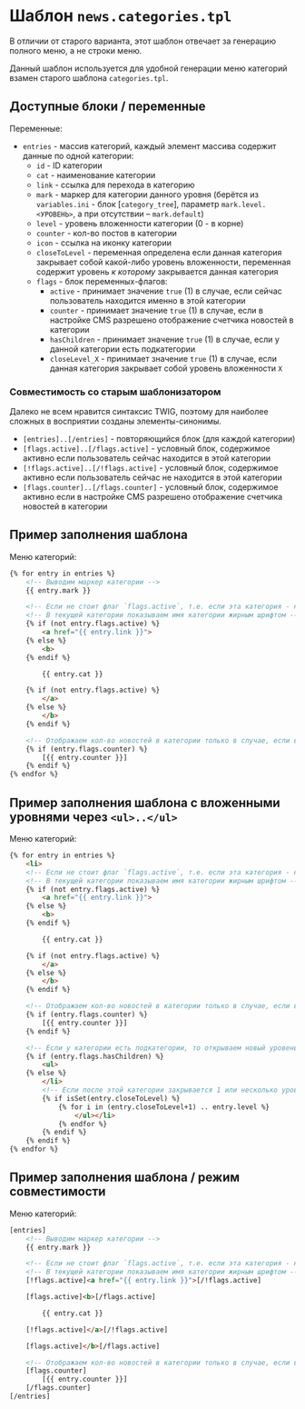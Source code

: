 # Шаблон `news.categories.tpl`

В отличии от старого варианта, этот шаблон отвечает за генерацию полного меню, а не строки меню.

Данный шаблон используется для удобной генерации меню категорий взамен старого шаблона `categories.tpl`.

## Доступные блоки / переменные

Переменные:

- `entries` - массив категорий, каждый элемент массива содержит данные по одной категории:
    - `id` - ID категории
    - `cat` - наименование категории
    - `link` - ссылка для перехода в категорию
    - `mark` - маркер для категории данного уровня (берётся из `variables.ini` - блок [`category_tree`], параметр `mark.level.<УРОВЕНЬ>`, а при отсутствии – `mark.default`)
    - `level` - уровень вложенности категории (0 - в корне)
    - `counter` - кол-во постов в категории
    - `icon` - ссылка на иконку категории
    - `closeToLevel` - переменная определена если данная категория закрывает собой какой-либо уровень вложенности, переменная содержит уровень *к которому* закрывается данная категория
    - `flags` - блок переменных-флагов:
        - `active` - принимает значение `true` (1) в случае, если сейчас пользователь находится именно в этой категории
        - `counter` - принимает значение `true` (1) в случае, если в настройке CMS разрешено отображение счетчика новостей в категории
        - `hasChildren` - принимает значение `true` (1) в случае, если у данной категории есть подкатегории
        - `closeLevel_X` - принимает значение `true` (1) в случае, если данная категория закрывает собой уровень вложенности `X`

### Совместимость со старым шаблонизатором

Далеко не всем нравится синтаксис TWIG, поэтому для наиболее сложных в восприятии созданы элементы-синонимы.

- `[entries]..[/entries]` - повторяющийся блок (для каждой категории)
- `[flags.active]..[/flags.active]` - условный блок, содержимое активно если пользователь сейчас находится в этой категории
- `[!flags.active]..[/!flags.active]` - условный блок, содержимое активно если пользователь сейчас не находится в этой категории
- `[flags.counter]..[/flags.counter]` - условный блок, содержимое активно если в настройке CMS разрешено отображение счетчика новостей в категории

## Пример заполнения шаблона

Меню категорий:

```html
{% for entry in entries %}
    <!-- Выводим маркер категории -->
    {{ entry.mark }}

    <!-- Если не стоит флаг `flags.active`, т.е. если эта категория - не текущая, то показываем ссылку -->
    <!-- В текущей категории показываем имя категории жирным шрифтом -->
    {% if (not entry.flags.active) %}
        <a href="{{ entry.link }}">
    {% else %}
        <b>
    {% endif %}

        {{ entry.cat }}

    {% if (not entry.flags.active) %}
        </a>
    {% else %}
        </b>
    {% endif %}

    <!-- Отображаем кол-во новостей в категории только в случае, если выставлен флаг `flags.counter` -->
    {% if (entry.flags.counter) %}
        [{{ entry.counter }}]
    {% endif %}
{% endfor %}
```

## Пример заполнения шаблона с вложенными уровнями через `<ul>..</ul>`

Меню категорий:

```html
{% for entry in entries %}
    <li>
    <!-- Если не стоит флаг `flags.active`, т.е. если эта категория - не текущая, то показываем ссылку -->
    <!-- В текущей категории показываем имя категории жирным шрифтом -->
    {% if (not entry.flags.active) %}
        <a href="{{ entry.link }}">
    {% else %}
        <b>
    {% endif %}

        {{ entry.cat }}

    {% if (not entry.flags.active) %}
        </a>
    {% else %}
        </b>
    {% endif %}

    <!-- Отображаем кол-во новостей в категории только в случае, если выставлен флаг `flags.counter` -->
    {% if (entry.flags.counter) %}
        [{{ entry.counter }}]
    {% endif %}

    <!-- Если у категории есть подкатегории, то открываем новый уровень вложенности -->
    {% if (entry.flags.hasChildren) %}
        <ul>
    {% else %}
        </li>
        <!-- Если после этой категории закрывается 1 или несколько уровней - выводим закрывающиеся </ul> -->
        {% if isSet(entry.closeToLevel) %}
            {% for i in (entry.closeToLevel+1) .. entry.level %}
                </ul></li>
            {% endfor %}
        {% endif %}
    {% endif %}
{% endfor %}
```

## Пример заполнения шаблона / режим совместимости

Меню категорий:

```html
[entries]
    <!-- Выводим маркер категории -->
    {{ entry.mark }}

    <!-- Если не стоит флаг `flags.active`, т.е. если эта категория - не текущая, то показываем ссылку -->
    <!-- В текущей категории показываем имя категории жирным шрифтом -->
    [!flags.active]<a href="{{ entry.link }}">[/!flags.active]

    [flags.active]<b>[/flags.active]

        {{ entry.cat }}

    [!flags.active]</a>[/!flags.active]

    [flags.active]</b>[/flags.active]

    <!-- Отображаем кол-во новостей в категории только в случае, если выставлен флаг `flags.counter` -->
    [flags.counter]
        [{{ entry.counter }}]
    [/flags.counter]
[/entries]
```
